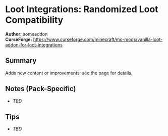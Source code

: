 # Loot Integrations: Randomized Loot Compatibility

**Author:** someaddon  
**CurseForge:** https://www.curseforge.com/minecraft/mc-mods/vanilla-loot-addon-for-loot-integrations

## Summary
Adds new content or improvements; see the page for details.

## Notes (Pack-Specific)
- _TBD_

## Tips
- _TBD_

